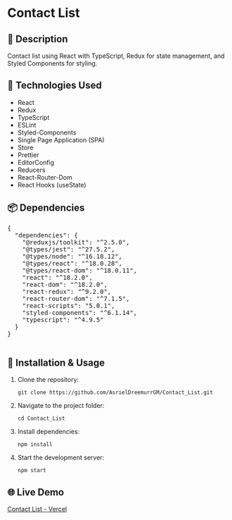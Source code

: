 <h1>Contact List</h1>
    <h2>📌 Description</h2>
    <p>Contact list using React with TypeScript, Redux for state management, and Styled Components for styling.</p>
    <h2>🚀 Technologies Used</h2>
    <ul>
        <li>React</li>
        <li>Redux</li>
        <li>TypeScript</li>
        <li>ESLint</li>
        <li>Styled-Components</li>
        <li>Single Page Application (SPA)</li>
        <li>Store</li>
        <li>Prettier</li>
        <li>EditorConfig</li>
        <li>Reducers</li>
        <li>React-Router-Dom</li>
        <li>React Hooks (useState)</li>
    </ul>
    <h2>📦 Dependencies</h2>
    <pre>
{
  "dependencies": {
    "@reduxjs/toolkit": "^2.5.0",
    "@types/jest": "^27.5.2",
    "@types/node": "^16.18.12",
    "@types/react": "^18.0.28",
    "@types/react-dom": "^18.0.11",
    "react": "^18.2.0",
    "react-dom": "^18.2.0",
    "react-redux": "^9.2.0",
    "react-router-dom": "^7.1.5",
    "react-scripts": "5.0.1",
    "styled-components": "^6.1.14",
    "typescript": "^4.9.5"
  }
}
    </pre>
    <h2>🔧 Installation & Usage</h2>
    <ol>
        <li>Clone the repository:</li>
        <pre><code>git clone https://github.com/AsrielDreemurrGM/Contact_List.git</code></pre>
        <li>Navigate to the project folder:</li>
        <pre><code>cd Contact_List</code></pre>
        <li>Install dependencies:</li>
        <pre><code>npm install</code></pre>
        <li>Start the development server:</li>
        <pre><code>npm start</code></pre>
    </ol>
    <h2>🌐 Live Demo</h2>
    <p><a href="https://contact-list-application.vercel.app/" target="_blank">Contact List - Vercel</a></p>
